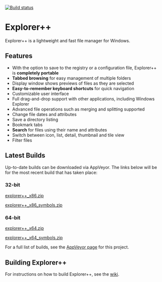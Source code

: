 [![Build status](https://ci.appveyor.com/api/projects/status/ggvn28se8xhes3x3/branch/master?svg=true)](https://ci.appveyor.com/project/derceg/explorerplusplus/branch/master)

# Explorer++

Explorer++ is a lightweight and fast file manager for Windows.

## Features

* With the option to save to the registry or a configuration file, Explorer++ is __completely portable__
* __Tabbed browsing__ for easy management of multiple folders
* Display window shows previews of files as they are selected
* __Easy-to-remember keyboard shortcuts__ for quick navigation
* Customizable user interface
* Full drag-and-drop support with other applications, including Windows Explorer
* Advanced file operations such as merging and splitting supported
* Change file dates and attributes
* Save a directory listing
* Bookmark tabs
* __Search__ for files using their name and attributes
* Switch between icon, list, detail, thumbnail and tile view
* Filter files

## Latest Builds

Up-to-date builds can be downloaded via AppVeyor. The links below will be for the most recent build that has taken place:

### 32-bit

[explorer++_x86.zip](https://ci.appveyor.com/api/projects/derceg/explorerplusplus/artifacts/explorer++_x86.zip?branch=master&job=Platform%3A%20Win32)

[explorer++_x86_symbols.zip](https://ci.appveyor.com/api/projects/derceg/explorerplusplus/artifacts/explorer++_x86_symbols.zip?branch=master&job=Platform%3A%20Win32)

### 64-bit

[explorer++_x64.zip](https://ci.appveyor.com/api/projects/derceg/explorerplusplus/artifacts/explorer++_x64.zip?branch=master&job=Platform%3A%20x64)

[explorer++_x64_symbols.zip](https://ci.appveyor.com/api/projects/derceg/explorerplusplus/artifacts/explorer++_x64_symbols.zip?branch=master&job=Platform%3A%20x64)

For a full list of builds, see the [AppVeyor page](https://ci.appveyor.com/project/derceg/explorerplusplus) for this project.

## Building Explorer++

For instructions on how to build Explorer++, see the [wiki](https://github.com/derceg/explorerplusplus/wiki/Building-Explorerplusplus).
